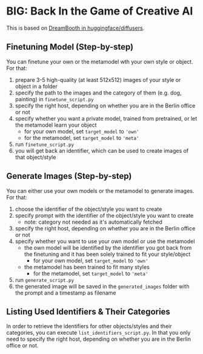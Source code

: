 # BIG: Back In the Game of Creative AI

This is based on [DreamBooth in huggingface/diffusers](https://github.com/huggingface/diffusers/tree/main/examples/dreambooth).

## Finetuning Model (Step-by-step)

You can finetune your own  or the metamodel wth your own style or object. For that:

1. prepare 3-5 high-quality (at least 512x512) images of your style or object in a folder
2. specify the path to the images and the category of them (e.g. dog, painting) in `finetune_script.py`
3. specify the right host, depending on whether you are in the Berlin office or not
4. specify whether you want a private model, trained from pretrained, or let the metamodel learn your object
   - for your own model, set `target_model` to `'own'`
   - for the metamodel, set `target_model` to `'meta'`
5. run `finetune_script.py`
6. you will get back an identifier, which can be used to create images of that object/style

## Generate Images (Step-by-step)

You can either use your own models or the metamodel to generate images. For that:

1. choose the identifier of the object/style you want to create
2. specify prompt with the identifier of the object/style you want to create 
   - note: category not needed as it's automatically fetched
3. specify the right host, depending on whether you are in the Berlin office or not
4. specify whether you want to use your own model or use the metamodel
   - the own model will be identified by the identifier you got back from the finetuning and it has been solely trained to fit your style/object
     - for your own model, set `target_model` to `'own'`
   - the metamodel has been trained to fit many styles
     - for the metamodel, set `target_model` to `'meta'`
5. run `generate_script.py`
6. the generated image will be saved in the `generated_images` folder with the prompt and a timestamp as filename

## Listing Used Identifiers & Their Categories

In order to retrieve the identifiers for other objects/styles and their categories, you can execute `list_identifiers_script.py`.
In that you only need to specify the right host, depending on whether you are in the Berlin office or not.